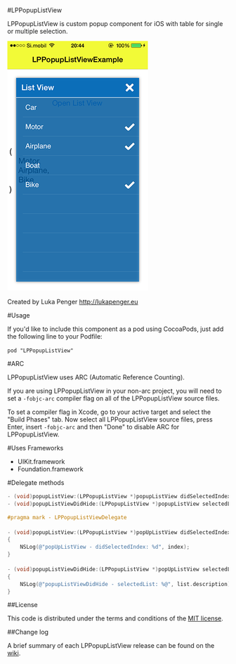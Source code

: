 #LPPopupListView

LPPopupListView is custom popup component for iOS with table for single or multiple selection.

![ScreenShots](ScreenShots/img1.png)

Created by Luka Penger
http://lukapenger.eu

#Usage

If you'd like to include this component as a pod using CocoaPods, just add the following line to your Podfile:

`pod "LPPopupListView"`

#ARC

LPPopupListView uses ARC (Automatic Reference Counting).

If you are using LPPopupListView in your non-arc project, you will need to set a `-fobjc-arc` compiler flag on all of the LPPopupListView source files.

To set a compiler flag in Xcode, go to your active target and select the "Build Phases" tab. Now select all LPPopupListView source files, press Enter, insert `-fobjc-arc` and then "Done" to disable ARC for LPPopupListView.

#Uses Frameworks

* UIKit.framework
* Foundation.framework

#Delegate methods

```objective-c
- (void)popupListView:(LPPopupListView *)popupListView didSelectedIndex:(NSInteger)index;
- (void)popupListViewDidHide:(LPPopupListView *)popupListView selectedList:(NSArray *)list;
```

```objective-c
#pragma mark - LPPopupListViewDelegate

- (void)popupListView:(LPPopupListView *)popUpListView didSelectedIndex:(NSInteger)index
{
    NSLog(@"popUpListView - didSelectedIndex: %d", index);
}

- (void)popupListViewDidHide:(LPPopupListView *)popUpListView selectedList:(NSArray *)list
{
    NSLog(@"popupListViewDidHide - selectedList: %@", list.description);
}
```

##License

This code is distributed under the terms and conditions of the [MIT license](https://github.com/luka1995/LPPopupListView/blob/master/LICENSE).

##Change log

A brief summary of each LPPopupListView release can be found on the [wiki](https://github.com/luka1995/LPPopupListView/wiki/Change-log).